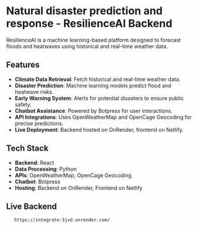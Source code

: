 # Natural disaster prediction and response - ResilienceAI Backend

ResilienceAI is a machine learning-based platform designed to forecast floods and heatwaves using historical and real-time weather data.

## Features
- **Climate Data Retrieval**: Fetch historical and real-time weather data.
- **Disaster Prediction**: Machine learning models predict flood and heatwave risks.
- **Early Warning System**: Alerts for potential disasters to ensure public safety.
- **Chatbot Assistance**: Powered by Botpress for user interactions.
- **API Integrations**: Uses OpenWeatherMap and OpenCage Geocoding for precise predictions.
- **Live Deployment**: Backend hosted on OnRender, frontend on Netlify.

## Tech Stack
- **Backend**: React
- **Data Processing**: Python
- **APIs**: OpenWeatherMap, OpenCage Geocoding
- **Chatbot**: Botpress
- **Hosting**: Backend on OnRender, Frontend on Netlify

## Live Backend
```bash
   https://integrate-3jvd.onrender.com/

